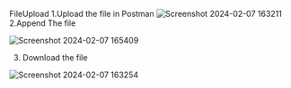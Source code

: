 FileUpload 
1.Upload  the file in Postman
![Screenshot 2024-02-07 163211](https://github.com/khaniyahiral-vasyerp/FileUploadDemo/assets/156911910/2c0b87bf-3e6d-49fa-a310-9a1bd4e4b36e)
2.Append The file 

![Screenshot 2024-02-07 165409](https://github.com/khaniyahiral-vasyerp/FileUploadDemo/assets/156911910/bff3a2c1-ea41-4084-ba02-1018db23ebbf)

3.  Download the file
   
![Screenshot 2024-02-07 163254](https://github.com/khaniyahiral-vasyerp/FileUploadDemo/assets/156911910/c1d3fc80-cdac-4e38-93fc-ce086904d488)
